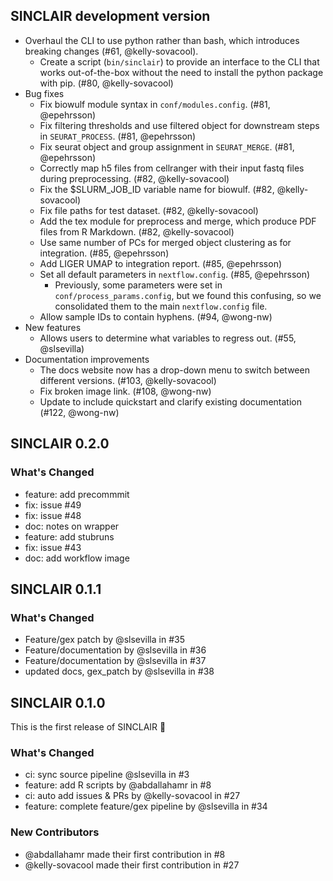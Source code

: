 ## SINCLAIR development version

- Overhaul the CLI to use python rather than bash, which introduces breaking changes (#61, @kelly-sovacool).
  - Create a script (`bin/sinclair`) to provide an interface to the CLI that works out-of-the-box without the need to install the python package with pip. (#80, @kelly-sovacool)
- Bug fixes
  - Fix biowulf module syntax in `conf/modules.config`. (#81, @epehrsson)
  - Fix filtering thresholds and use filtered object for downstream steps in `SEURAT_PROCESS`. (#81, @epehrsson)
  - Fix seurat object and group assignment in `SEURAT_MERGE`. (#81, @epehrsson)
  - Correctly map h5 files from cellranger with their input fastq files during preprocessing. (#82, @kelly-sovacool)
  - Fix the $SLURM_JOB_ID variable name for biowulf. (#82, @kelly-sovacool)
  - Fix file paths for test dataset. (#82, @kelly-sovacool)
  - Add the tex module for preprocess and merge, which produce PDF files from R Markdown. (#82, @kelly-sovacool)
  - Use same number of PCs for merged object clustering as for integration. (#85, @epehrsson)
  - Add LIGER UMAP to integration report. (#85, @epehrsson)
  - Set all default parameters in `nextflow.config`. (#85, @epehrsson)
    - Previously, some parameters were set in `conf/process_params.config`, but we found this confusing, so we consolidated them to the main `nextflow.config` file.
  - Allow sample IDs to contain hyphens. (#94, @wong-nw)
- New features
  - Allows users to determine what variables to regress out. (#55, @slsevilla)
- Documentation improvements
  - The docs website now has a drop-down menu to switch between different versions. (#103, @kelly-sovacool)
  - Fix broken image link. (#108, @wong-nw)
  - Update to include quickstart and clarify existing documentation (#122, @wong-nw)

## SINCLAIR 0.2.0

### What's Changed

- feature: add precommmit
- fix: issue #49
- fix: issue #48
- doc: notes on wrapper
- feature: add stubruns
- fix: issue #43
- doc: add workflow image

## SINCLAIR 0.1.1

### What's Changed

- Feature/gex patch by @slsevilla in #35
- Feature/documentation by @slsevilla in #36
- Feature/documentation by @slsevilla in #37
- updated docs, gex_patch by @slsevilla in #38

## SINCLAIR 0.1.0

This is the first release of SINCLAIR 🎉

### What's Changed

- ci: sync source pipeline @slsevilla in #3
- feature: add R scripts by @abdallahamr in #8
- ci: auto add issues & PRs by @kelly-sovacool in #27
- feature: complete feature/gex pipeline by @slsevilla in #34

### New Contributors

- @abdallahamr made their first contribution in #8
- @kelly-sovacool made their first contribution in #27
